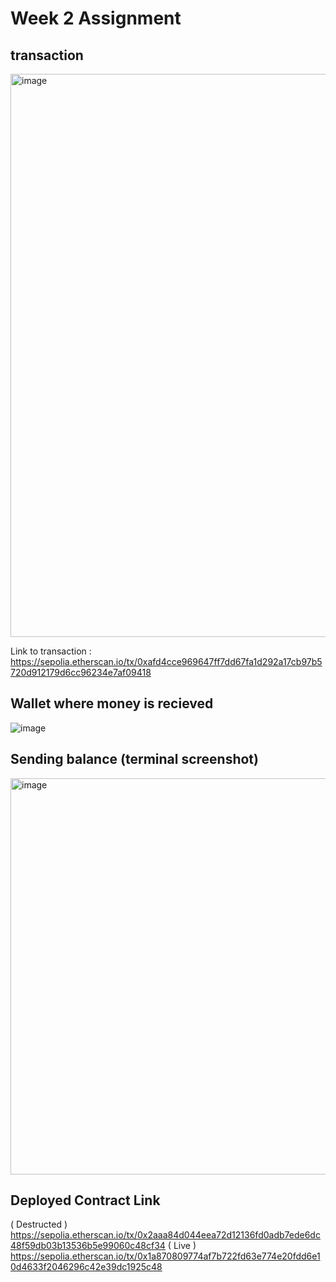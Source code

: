 # **Week 2 Assignment**

## transaction
<img width="901" alt="image" src="https://github.com/MohdDilshad-nitk/UniDAO/assets/97335106/81812b0f-2176-49e3-b737-16303030ed6d">

Link to transaction : https://sepolia.etherscan.io/tx/0xafd4cce969647ff7dd67fa1d292a17cb97b5720d912179d6cc96234e7af09418

## Wallet where money is recieved
![image](https://github.com/MohdDilshad-nitk/UniDAO/assets/97335106/a88bb869-c5ca-4308-987a-481b22fbf6c0)

## Sending balance (terminal screenshot)
<img width="634" alt="image" src="https://github.com/MohdDilshad-nitk/UniDAO/assets/97335106/dd8fff0c-7983-4610-916e-0f385c997c3f">

## Deployed Contract Link
( Destructed ) https://sepolia.etherscan.io/tx/0x2aaa84d044eea72d12136fd0adb7ede6dc48f59db03b13536b5e99060c48cf34
( Live ) https://sepolia.etherscan.io/tx/0x1a870809774af7b722fd63e774e20fdd6e10d4633f2046296c42e39dc1925c48

